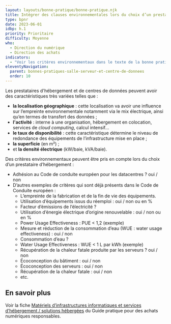 ```yaml
---
layout: layouts/bonne-pratique/bonne-pratique.njk
title: Intégrer des clauses environnementales lors du choix d’un prestataire d’hébergement
type: bpnr
date: 2023-06-01
idbp: h.1
priority: Prioritaire
difficulty: Moyenne
who:
  - Direction du numérique
  - Direction des achats
indicators:
  - "Voir les critères environnementaux dans le texte de la bonne pratique"
eleventyNavigation:
  parent: bonnes-pratiques-salle-serveur-et-centre-de-donnees
  order: 10
---
```


Les prestataires d'hébergement et de centres de données peuvent avoir des caractéristiques très variées telles que :
* **la localisation géographique** : cette localisation va avoir une influence sur l’empreinte environnementale notamment via le mix électrique, ainsi qu’en termes de transfert des données ;
* **l'activité** : interne à une organisation, hébergement en colocation, services de _cloud computing_, calcul intensif...
* **le taux de disponibilité** : cette caractéristique détermine le niveau de redondance des équipements de l’infrastructure mise en place ;
* **la superficie** (en m²) ;
* et **la densité électrique** (kW/baie, kVA/baie).

Des critères environnementaux peuvent être pris en compte lors du choix d’un prestataire d’hébergement :
* Adhésion au Code de conduite européen pour les datacentres ? oui / non
* D’autres exemples de critères qui sont déjà présents dans le Code de Conduite européen :
  - L’empreinte de la fabrication et de la fin de vie des équipements.
  - Utilisation d’équipements issus du réemploi : oui / non ou en %
  - Facteur d’émissions de l’électricité ?
  - Utilisation d’énergie électrique d’origine renouvelable : oui / non ou en %
  - Power Usage Effectiveness : PUE < 1,2 (exemple)
  - Mesure et réduction de la consommation d’eau (WUE : water usage effectiveness) : oui / non
  - Consommation d’eau ?
  - Water Usage Effectiveness : WUE < 1 L par kWh (exemple)
  - Récupération de la chaleur fatale produite par les serveurs ? oui / non
  - Écoconception du bâtiment : oui / non
  - Écoconception des serveurs : oui / non
  - Récupération de la chaleur fatale : oui / non
  - etc.

## En savoir plus

Voir la fiche [Matériels d’infrastructures informatiques et services d’hébergement / solutions hébergées](https://ecoresponsable.numerique.gouv.fr/publications/guide-pratique-achats-numeriques-responsables/fiches-pratiques/hebergement/) du Guide pratique pour des achats numériques responsables.
